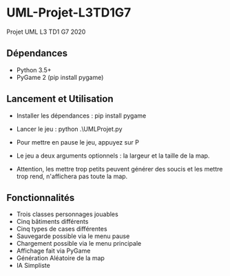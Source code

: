 # UML-Projet-L3TD1G7

Projet UML L3 TD1 G7 2020

## Dépendances

* Python 3.5+
* PyGame 2 (pip install pygame)

## Lancement et Utilisation

* Installer les dépendances : pip install pygame
* Lancer le jeu : python .\UMLProjet.py

* Pour mettre en pause le jeu, appuyez sur P
* Le jeu a deux arguments optionnels : la largeur et la taille de la map.
* Attention, les mettre trop petits peuvent générer des soucis et les mettre trop rend, n'affichera pas toute la map.

## Fonctionnalités

* Trois classes personnages jouables
* Cinq bâtiments différents
* Cinq types de cases différentes
* Sauvegarde possible via le menu pause
* Chargement possible via le menu principale
* Affichage fait via PyGame
* Génération Aléatoire de la map
* IA Simpliste
